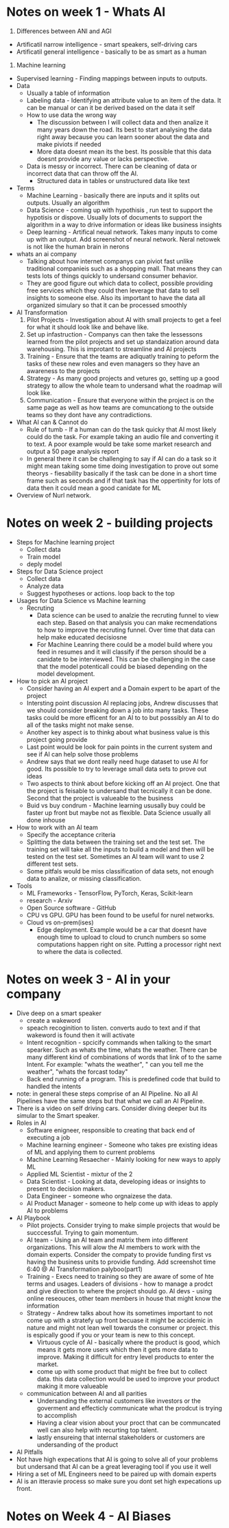 # Notes on week 1 - Whats AI
1. Differences between ANI and AGI
  - Artificatil narrow intelligence - smart speakers, self-driving cars
  - Artificatil general intelligence - basically to be as smart as a human
1. Machine learning
  - Supervised learning - Finding mappings between inputs to outputs. 
  - Data 
    - Usually a table of information
    - Labeling data - Identifying an attribute value to an item of the data. It can be manual or can it be derived based on the data it self
    - How to use data the wrong way 
      - The discussion between I will collect data and then analize it many years down the road. 
    Its best to start analysing the data right away because you can learn sooner about the data and make piviots if needed
      - More data doesnt mean its the best. Its possible that this data doesnt provide any value or lacks perspective.
    - Data is messy or incorrect. There can be cleaning of data or incorrect data that can throw off the AI.
      - Structured data in tables or unstructured data like text 
  - Terms
    - Machine Learning - basically there are inputs and it splits out outputs. Usually an algorithm
    - Data Science - coming up with hypothisis , run test to support the hypotisis or dispove. Usually lots of documents to support the algorithm in a way to drive information or ideas like business insights
    - Deep learning - Artifical neual network. Takes many inputs to come up with an output. Add screenshot of neural network. Neral netowek is not like the human brain in nerons
  - whats an ai company
    - Talking about how internet companys can piviot fast unlike traditional companieis such as a shopping mall. That means they can tests lots of things quickly to undersand consumer behavior.
    - They are good figure out which data to collect, possible providing free services which they could then leverage that data to sell insights to someone else. Also its important to have the data all organized simulary so that it can be processed smoothly
  - AI Transformation
    1. Pilot Projects - Investigation about AI with small projects to get a feel for what it should look like and behave like.
    2. Set up infastruction - Companys can then take the lessessons learned from the pilot projects and set up standaization around data warehousing. This is improtant to streamline and AI projects
    3. Training - Ensure that the teams are adiquatly training to peform the tasks of these new roles and even managers so they have an awareness to the projects
    4. Strategy - As many good projects and vetures go, setting up a good strategy to allow the whole team to undersand what the roadmap will look like.
    5. Communication - Ensure that everyone within the project is on the same page as well as how teams are comuncationg to the outside teams so they dont have any contradictions. 
   - What AI can & Cannot do
     - Rule of tumb - If a human can do the task quicky that AI most likely could do the task. For example taking an audio file and converting it to text. A poor example would be take some market research and output a 50 page analysis report 
     - In general there it can be challenging to say if AI can do a task so it might mean taking some time doing investigation to prove out some theorys 
    - fiesability basically if the task can be done in a short time frame such as seconds and if that task has the oppertinity for lots of data then it could mean a good canidate for ML
  - Overview of Nurl network. 
    
# Notes on week 2 - building projects
- Steps for Machine learning project
  - Collect data
  - Train model
  - deply model
- Steps for Data Science project
  - Collect data
  - Analyze data
  - Suggest hypotheses or actions. loop back to the top
- Usages for Data Science vs Machine learning
  - Recruting
    - Data science can be used to analzie the recruting funnel to view each step. Based on that analysis you can make recmendations to how to improve the recruting funnel. Over time that data can help make educated decisiosne
    - For Machine Leanring there could be a model build where you feed in resumes and it will classify if the person should be a canidate to be interviewed. This can be challenging in the case that the model potenticall could be biased depending on the model development.
 - How to pick an AI project
    - Consider having an AI expert and a Domain expert to be apart of the project
    - Intersting point discussion AI replacing jobs, Andrew discusses that we should consider breaking down a job into many tasks. These tasks could be more efficent for an AI to to but posssibly an AI to do all of the tasks might not make sense.
    - Another key aspect is to thinkg about what business value is this project going provide
    - Last point would be look for pain points in the current system and see if AI can help solve those problems
    - Andrew says that we dont really need huge dataset to use AI for good. Its possible to try to leverage small data sets to prove out ideas
    - Two aspects to think about before kicking off an AI project. One that the project is feisable to undersand that tecnically it can be done. Second that the project is valueable to the business
    - Buid vs buy condrum - Machine learning ususally buy could be faster up front but maybe not as flexible. Data Science usually all done inhouse
  - How to work with an AI team
    - Specify the acceptance criteria
    - Splitting the data between the training set and the test set. The training set will take all the inputs to build a model and then will be tested on the test set. Sometimes an AI team will want to use 2 different test sets.
    - Some pitfals would be miss classification of data sets, not enough data to analize, or missing classification. 
  - Tools
    - ML Frameworks - TensorFlow, PyTorch, Keras, Scikit-learn
    - research - Arxiv
    - Open Source software - GitHub
    - CPU vs GPU. GPU has been found to be useful for nurel networks. 
    - Cloud vs on-prem(ises)
      - Edge deployment. Example would be a car that doesnt have enough time to upload to cloud to crunch numbers so some computations happen right on site. Putting a processor right next to where the data is collected.
# Notes on week 3 - AI in your company
- Dive deep on a smart speaker
  - create a wakeword
  - speach recoginition to listen. converts audo to text and if that wakeword is found then it will activate
  - Intent recognition - spcicify commands when talking to the smart spearker. Such as whats the time, whats the weather. There can be many different kind of combinations of words that link of to the same Intent. For example: "whats the weather", " can you tell me the weather", "whats the forcast today"
  - Back end running of a program. This is predefined code that build to handled the intents
- note: in general these steps comprise of an AI Pipeline. No all AI Pipelines have the same steps but that what we call an AI Pipeline.
- There is a video on self driving cars. Consider diving deeper but its simular to the Smart speaker.
- Roles in AI
  - Software enigneer, responsible to creating that back end of executing a job
  - Machine learning engineer - Someone who takes pre existing ideas of ML and applying them to current problems
  - Machine Learning Resaecher - Mainly looking for new ways to apply ML
  - Applied ML Scientist - mixtur of the 2
  - Data Scientist - Looking at data, developing ideas or insights to present to decision makers.
  - Data Engineer - someone who orgnaizese the data.
  - AI Product Manager - someone to help come up with ideas to apply AI to problems
- AI Playbook
  - Pilot projects. Consider trying to make simple projects that would be succcessful. Trying to gain momentum. 
  - AI team - Using an AI team and matrix them into different organizations. This will alow the AI members to work with the domain experts. Consider the compaty to provide funding first vs having the business units to providie funding. Add screenshot time 6:40 @ AI Transformation palyboo(part1)
  - Training - Execs need to training so they are aware of some of hte terms and usages. Leaders of divisions - how to manage a prodct and give direction to where the project should go. AI devs - using online reseouces, other team members in house that might know the information
  - Strategy - Andrew talks about how its sometimes important to not come up with a stratefy up front becuase it might be accidemic in nature and might not lean well towards the consumer or project. this is espically good if you or your team is new to this concept.
    - Virtuous cycle of AI - basically where the product is good, which means it gets more users which then it gets more data to improve. Making it difficult for entry level products to enter the market.
    - come up with some product that might be free but to collect data. this data collection would be used to improve your product making it more valueable 
  - communication between AI and all parities
    - Undersanding the external customers like investors or the goverment and effecticly communicate what the prodcut is trying to accomplish
    - Having a clear vision about your proct that can be communcated well can also help with recurting top talent. 
    - lastly ensureing that internal stakeholders or customers are undersanding of the product 
- AI Pitfalls
 - Not have high expecations that AI is going to solve all of your problems but undersand that AI can be a great leveraging tool if you use it well
 - Hiring a set of ML Engineers need to be paired up with domain experts 
 - AI is an itteravie process so make sure you dont set high expecations up front.
 
# Notes on Week 4 - AI Biases 
